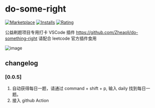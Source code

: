 # do-some-right

[![Marketplace](https://img.shields.io/visual-studio-marketplace/v/do-something-right.do-something-right.svg?label=Marketplace&style=for-the-badge&logo=visual-studio-code)](https://marketplace.visualstudio.com/items?itemName=do-something-right.do-something-right)
[![Installs](https://img.shields.io/visual-studio-marketplace/i/do-something-right.do-something-right.svg?style=for-the-badge)](https://marketplace.visualstudio.com/items?itemName=do-something-right.do-something-right)
[![Rating](https://img.shields.io/visual-studio-marketplace/stars/do-something-right.do-something-right.svg?style=for-the-badge)](https://marketplace.visualstudio.com/items?itemName=do-something-right.do-something-right)

公益刷题项目专用打卡 VSCode 插件 https://github.com/Zheaoli/do-something-right 请配合 leetcode 官方插件食用

![image](https://user-images.githubusercontent.com/12029924/139771597-e80e2dd9-83cf-4285-aa3c-b74c327bfaa0.png)

## changelog

### [0.0.5]
1. 自动获得每日一题，请通过 command + shift + p, 输入 daily 找到每日一题。
2. 接入 github Action
